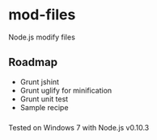 # mod-files

Node.js modify files

## Roadmap
* Grunt jshint
* Grunt uglify for minification
* Grunt unit test
* Sample recipe

###
Tested on Windows 7 with Node.js v0.10.3